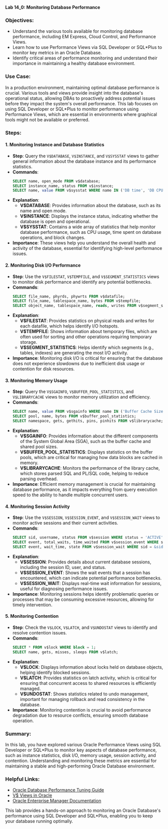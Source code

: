**Lab 14_0: Monitoring Database Performance**

### Objectives:
- Understand the various tools available for monitoring database performance, including EM Express, Cloud Control, and Performance Views.
- Learn how to use Performance Views via SQL Developer or SQL*Plus to monitor key metrics in an Oracle Database.
- Identify critical areas of performance monitoring and understand their importance in maintaining a healthy database environment.

### Use Case:
In a production environment, maintaining optimal database performance is crucial. Various tools and views provide insight into the database's operational status, allowing DBAs to proactively address potential issues before they impact the system's overall performance. This lab focuses on using SQL Developer or SQL*Plus to monitor performance using Performance Views, which are essential in environments where graphical tools might not be available or preferred.

### Steps:

#### 1. **Monitoring Instance and Database Statistics**
   - **Step**: Query the `V$DATABASE`, `V$INSTANCE`, and `V$SYSSTAT` views to gather general information about the database instance and its performance statistics.
   - **Commands**:
     ```sql
     SELECT name, open_mode FROM v$database;
     SELECT instance_name, status FROM v$instance;
     SELECT name, value FROM v$sysstat WHERE name IN ('DB time', 'DB CPU', 'DB block changes');
     ```
   - **Explanation**:
     - **V$DATABASE**: Provides information about the database, such as its name and open mode.
     - **V$INSTANCE**: Displays the instance status, indicating whether the database is open and operational.
     - **V$SYSSTAT**: Contains a wide array of statistics that help monitor database performance, such as CPU usage, time spent on database operations, and block changes.
   - **Importance**: These views help you understand the overall health and activity of the database, essential for identifying high-level performance issues.

#### 2. **Monitoring Disk I/O Performance**
   - **Step**: Use the `V$FILESTAT`, `V$TEMPFILE`, and `V$SEGMENT_STATISTICS` views to monitor disk performance and identify any potential bottlenecks.
   - **Commands**:
     ```sql
     SELECT file_name, phyrds, phywrts FROM v$datafile;
     SELECT file_name, tablespace_name, bytes FROM v$tempfile;
     SELECT object_name, tablespace_name, reads, writes FROM v$segment_statistics;
     ```
   - **Explanation**:
     - **V$FILESTAT**: Provides statistics on physical reads and writes for each datafile, which helps identify I/O hotspots.
     - **V$TEMPFILE**: Shows information about temporary files, which are often used for sorting and other operations requiring temporary storage.
     - **V$SEGMENT_STATISTICS**: Helps identify which segments (e.g., tables, indexes) are generating the most I/O activity.
   - **Importance**: Monitoring disk I/O is critical for ensuring that the database does not experience slowdowns due to inefficient disk usage or contention for disk resources.

#### 3. **Monitoring Memory Usage**
   - **Step**: Query the `V$SGAINFO`, `V$BUFFER_POOL_STATISTICS`, and `V$LIBRARYCACHE` views to monitor memory utilization and efficiency.
   - **Commands**:
     ```sql
     SELECT name, value FROM v$sgainfo WHERE name IN ('Buffer Cache Size', 'Shared Pool Size', 'Large Pool Size');
     SELECT pool, name, bytes FROM v$buffer_pool_statistics;
     SELECT namespace, gets, gethits, pins, pinhits FROM v$librarycache;
     ```
   - **Explanation**:
     - **V$SGAINFO**: Provides information about the different components of the System Global Area (SGA), such as the buffer cache and shared pool sizes.
     - **V$BUFFER_POOL_STATISTICS**: Displays statistics on the buffer pools, which are critical for managing how data blocks are cached in memory.
     - **V$LIBRARYCACHE**: Monitors the performance of the library cache, which stores parsed SQL and PL/SQL code, helping to reduce parsing overhead.
   - **Importance**: Efficient memory management is crucial for maintaining database performance, as it impacts everything from query execution speed to the ability to handle multiple concurrent users.

#### 4. **Monitoring Session Activity**
   - **Step**: Use the `V$SESSION`, `V$SESSION_EVENT`, and `V$SESSION_WAIT` views to monitor active sessions and their current activities.
   - **Commands**:
     ```sql
     SELECT sid, username, status FROM v$session WHERE status = 'ACTIVE';
     SELECT event, total_waits, time_waited FROM v$session_event WHERE sid = &sid;
     SELECT event, wait_time, state FROM v$session_wait WHERE sid = &sid;
     ```
   - **Explanation**:
     - **V$SESSION**: Provides details about current database sessions, including the session ID, user, and status.
     - **V$SESSION_EVENT**: Shows the wait events that a session has encountered, which can indicate potential performance bottlenecks.
     - **V$SESSION_WAIT**: Displays real-time wait information for sessions, useful for diagnosing performance issues.
   - **Importance**: Monitoring sessions helps identify problematic queries or processes that may be consuming excessive resources, allowing for timely intervention.

#### 5. **Monitoring Contention**
   - **Step**: Check the `V$LOCK`, `V$LATCH`, and `V$UNDOSTAT` views to identify and resolve contention issues.
   - **Commands**:
     ```sql
     SELECT * FROM v$lock WHERE block = 1;
     SELECT name, gets, misses, sleeps FROM v$latch;
     ```
   - **Explanation**:
     - **V$LOCK**: Displays information about locks held on database objects, helping identify blocked sessions.
     - **V$LATCH**: Provides statistics on latch activity, which is critical for ensuring that concurrent access to shared resources is efficiently managed.
     - **V$UNDOSTAT**: Shows statistics related to undo management, important for managing rollback and read consistency in the database.
   - **Importance**: Monitoring contention is crucial to avoid performance degradation due to resource conflicts, ensuring smooth database operation.

### Summary:
In this lab, you have explored various Oracle Performance Views using SQL Developer or SQL*Plus to monitor key aspects of database performance, such as instance statistics, disk I/O, memory usage, session activity, and contention. Understanding and monitoring these metrics are essential for maintaining a stable and high-performing Oracle Database environment.

### Helpful Links:
- [Oracle Database Performance Tuning Guide](https://docs.oracle.com/en/database/oracle/oracle-database/19/tgdba/index.html)
- [V$ Views in Oracle](https://docs.oracle.com/en/database/oracle/oracle-database/19/refrn/V-Views.html)
- [Oracle Enterprise Manager Documentation](https://docs.oracle.com/en/enterprise-manager/index.html)

This lab provides a hands-on approach to monitoring an Oracle Database's performance using SQL Developer and SQL*Plus, enabling you to keep your database running optimally.
